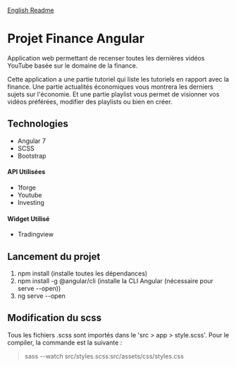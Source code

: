 [English Readme](https://github.com/gary-deshayes/projet-angular-finance/blob/develop/README.EN.md)

# Projet Finance Angular

Application web permettant de recenser toutes les dernières vidéos YouTube basée sur le domaine de la finance. 

Cette application a une partie tutoriel qui liste les tutoriels en rapport avec la finance. Une partie actualités économiques vous montrera 
les derniers sujets sur l'économie. Et une partie playlist vous permet de visionner vos vidéos préférées, modifier des playlists ou bien en créer.

## Technologies

- Angular 7
- SCSS
- Bootstrap

#### API Utilisées
- 1forge
- Youtube
- Investing

#### Widget Utilisé
- Tradingview 

## Lancement du projet

1. npm install (installe toutes les dépendances)
2. npm install -g @angular/cli (installe la CLI Angular (nécessaire pour serve --open))
3. ng serve --open

## Modification du scss

Tous les fichiers .scss sont importés dans le 'src > app > style.scss'. Pour le compiler, la commande est la suivante :

> sass --watch src/styles.scss:src/assets/css/styles.css
